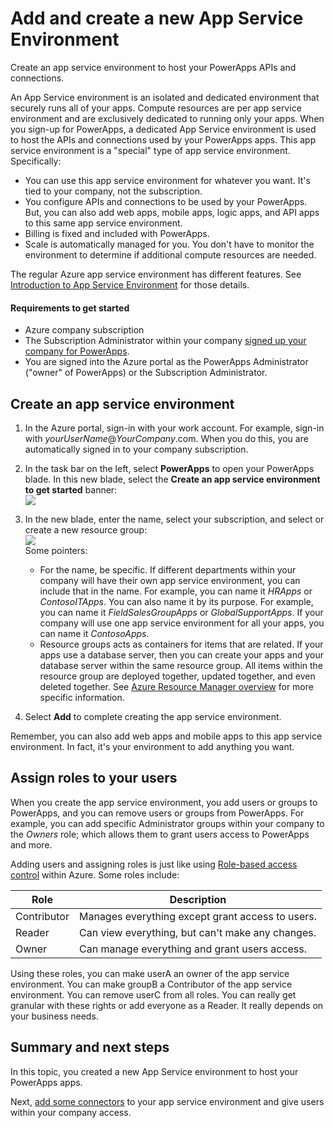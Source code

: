 <properties
	pageTitle="Add and create a new App Service environment for your PowerApps | Microsoft Azure"
	description="IT Pro doc: Add and configure a new App Service Environment or ASE in the Azure portal"
	services="power-apps"
	documentationCenter="" 
	authors="MandiOhlinger"
	manager="dwrede"
	editor=""/>

<tags
   ms.service="power-apps"
   ms.devlang="na"
   ms.topic="article"
   ms.tgt_pltfrm="na"
   ms.workload="na" 
   ms.date="10/20/2015"
   ms.author="mandia"/>

# Add and create a new App Service Environment
Create an app service environment to host your PowerApps APIs and connections. 

An App Service environment is an isolated and dedicated environment that securely runs all of your apps. Compute resources are per app service environment and are exclusively dedicated to running only your apps. When you sign-up for PowerApps, a dedicated App Service environment is used to host the APIs and connections used by your PowerApps apps. This app service environment is a "special" type of app service environment. Specifically: 

- You can use this app service environment for whatever you want. It's tied to your company, not the subscription.
- You configure APIs and connections to be used by your PowerApps. But, you can also add web apps, mobile apps, logic apps, and API apps to this same app service environment. 
- Billing is fixed and included with PowerApps.  
- Scale is automatically managed for you. You don't have to monitor the environment to determine if additional compute resources are needed.

The regular Azure app service environment has different features. See [Introduction to App Service Environment](https://azure.microsoft.com/documentation/articles/app-service-app-service-environment-intro) for those details.

#### Requirements to get started

- Azure company subscription
- The Subscription Administrator within your company [signed up your company for PowerApps](powerapps-portal-signup.md).
- You are signed into the Azure portal as the PowerApps Administrator ("owner" of PowerApps) or the Subscription Administrator.

## Create an app service environment

1. In the Azure portal, sign-in with your work account. For example, sign-in with *yourUserName*@*YourCompany*.com. When you do this, you are automatically signed in to your company subscription. 
2. In the task bar on the left, select **PowerApps** to open your PowerApps blade. In this new blade, select the **Create an app service environment to get started** banner:  
![][1]  
3. In the new blade, enter the name, select your subscription, and select or create a new resource group:  
![][2]  
	Some pointers:
	- For the name, be specific. If different departments within your company will have their own app service environment, you can include that in the name. For example, you can name it *HRApps* or *ContosoITApps*. You can also name it by its purpose. For example, you can name it *FieldSalesGroupApps* or *GlobalSupportApps*. If your company will use one app service environment for all your apps, you can name it *ContosoApps*.
	- Resource groups acts as containers for items that are related. If your apps use a database server, then you can create your apps and your database server within the same resource group. All items within the resource group are deployed together, updated together, and even deleted together. See [Azure Resource Manager overview](https://azure.microsoft.com/documentation/articles/resource-group-overview) for more specific information.



4. Select **Add** to complete creating the app service environment. 

Remember, you can also add web apps and mobile apps to this app service environment. In fact, it's your environment to add anything you want. 

## Assign roles to your users
When you create the app service environment, you add users or groups to PowerApps, and you can remove users or groups from PowerApps. For example, you can add specific Administrator groups within your company to the *Owners* role; which allows them to grant users access to PowerApps and more.

Adding users and assigning roles is just like using [Role-based access control](https://azure.microsoft.com/documentation/articles/role-based-access-control-configure) within Azure. Some roles include:   

Role | Description
--- | ---
Contributor | Manages everything except grant access to users.
Reader | Can view everything, but can't make any changes.
Owner | Can manage everything and grant users access.

Using these roles, you can make userA an owner of the app service environment. You can make groupB a Contributor of the app service environment. You can remove userC from all roles. You can really get granular with these rights or add everyone as a Reader. It really depends on your business needs. 


## Summary and next steps
In this topic, you created a new App Service environment to host your PowerApps apps. 

Next, [add some connectors](powerapps-create-new-connector.md) to your app service environment and give users within your company access.

[1]: ./media/powerapps-create-new-app-service-environment/newase.png
[2]: ./media/powerapps-create-new-app-service-environment/aseproperties.png
